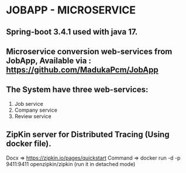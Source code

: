 # JOBAPP - MICROSERVICE

## Spring-boot 3.4.1 used with java 17.

## Microservice conversion web-services from JobApp, Available via : https://github.com/MadukaPcm/JobApp

## The System have three web-services:
  1. Job service
  2. Company service
  3. Review service
  
## ZipKin server for Distributed Tracing (Using docker file).
  Docx => https://zipkin.io/pages/quickstart
  Command => docker run -d -p 9411:9411 openzipkin/zipkin (run it in detached mode)
